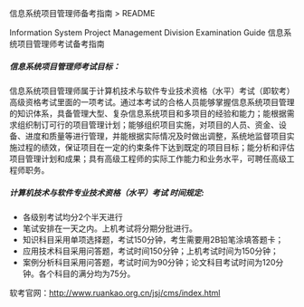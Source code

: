 信息系统项目管理师备考指南 > README

Information System Project Management Division Examination Guide
信息系统项目管理师考试备考指南


##### 信息系统项目管理师考试目标：
信息系统项目管理师属于计算机技术与软件专业技术资格（水平）考试（即软考）高级资格考试里面的一项考试。通过本考试的合格人员能够掌握信息系统项目管理的知识体系，具备管理大型、复杂信息系统项目和多项目的经验和能力；能根据需求组织制订可行的项目管理计划；能够组织项目实施，对项目的人员、资金、设备、进度和质量等进行管理，并能根据实际情况及时做出调整，系统地监督项目实施过程的绩效，保证项目在一定的约束条件下达到既定的项目目标；能分析和评估项目管理计划和成果；具有高级工程师的实际工作能力和业务水平，可聘任高级工程师职务。

##### 计算机技术与软件专业技术资格（水平）考试 时间规定:
- 各级别考试均分2个半天进行
- 笔试安排在一天之内。上机考试将分期分批进行。
- 知识科目采用单项选择题，考试150分钟，考生需要用2B铅笔涂填答题卡；
- 应用技术科目采用问答题，考试时间150分钟；上机考试时间为150分钟；
- 案例分析科目采用问答题，考试时间为90分钟；论文科目考试时间为120分钟。各个科目的满分均为75分。

软考官网：http://www.ruankao.org.cn/jsj/cms/index.html  




